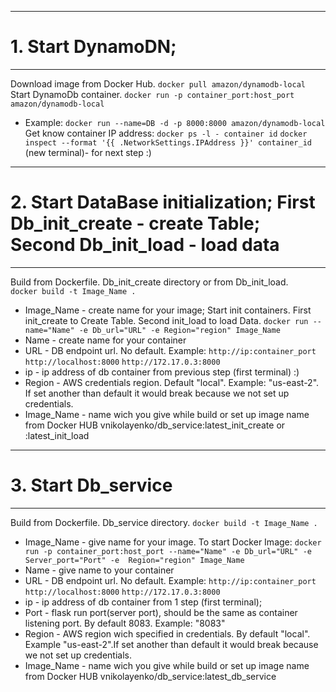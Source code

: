 ____
# 1. Start DynamoDN;
____
Download image from Docker Hub.
``` docker pull amazon/dynamodb-local ```
Start DynamoDb container.
``` docker run -p container_port:host_port amazon/dynamodb-local ```
* Example: 
``` docker run --name=DB -d -p 8000:8000 amazon/dynamodb-local ```
Get know container IP address: 
``` docker ps -l - container id ```
``` docker inspect --format '{{ .NetworkSettings.IPAddress }}' container_id ```
(new terminal)- for next step :)
____
# 2. Start DataBase initialization; First Db_init_create - create Table; Second Db_init_load - load data
____
Build from Dockerfile. Db_init_create directory or from Db_init_load.  
``` docker build -t Image_Name . ```
* Image_Name - create name for your image;
Start init containers. First init_create to Create Table. Second init_load to load Data.
``` docker run --name="Name" -e Db_url="URL" -e Region="region" Image_Name ```
* Name - create name for your container
* URL - DB endpoint url. No default. Example: 
``` http://ip:container_port ``` ``` http://localhost:8000 ```  ``` http://172.17.0.3:8000 ``` 
* ip - ip address of db container from previous step (first terminal) :)
* Region - AWS credentials region. Default "local". Example: "us-east-2". If set another than default it would break because we not set up credentials.
* Image_Name - name wich you give while build or set up image name from Docker HUB vnikolayenko/db_service:latest_init_create or :latest_init_load
____
# 3. Start Db_service
____
Build from Dockerfile. Db_service directory.
``` docker build -t Image_Name . ```
* Image_Name - give name for your image.
To start Docker Image:
 ```docker run -p container_port:host_port --name="Name" -e Db_url="URL" -e Server_port="Port" -e  Region="region" Image_Name ```
* Name - give name to your container
* URL - DB endpoint url. No default. Example: 
``` http://ip:container_port ``` ``` http://localhost:8000 ``` ``` http://172.17.0.3:8000 ``` 
* ip - ip address of db container from 1 step (first terminal);
* Port - flask run port(server port), should be the same as container listening port. By default 8083. Example: "8083"
* Region - AWS region wich specified in credentials. By default "local". Example "us-east-2".If set another than default it would break because we not set up credentials.
* Image_Name - name wich you give while build or set up image name from Docker HUB vnikolayenko/db_service:latest_db_service

